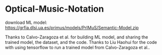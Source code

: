 # Optical-Music-Notation

download ML model: https://grfia.dlsi.ua.es/primus/models/PrIMuS/Semantic-Model.zip

Thanks to Calvo-Zaragoza et al. for building ML model, and sharing the trained model, the dataset, and the code. 
Thanks to Liu Haohui for the code with using tensorflow to run a trained model from Calvo-Zaragoza et al.. 
